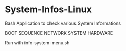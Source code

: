 # System-Infos-Linux
Bash Application to check various System Informations

BOOT SEQUENCE
NETWORK
SYSTEM
HARDWARE

Run with info-system-menu.sh
